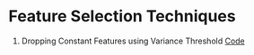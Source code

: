 # Feature Selection Techniques 
1. Dropping Constant Features using Variance Threshold [Code](https://github.com/Sahiljosan/Machine-Learning_Practical-Implimentation/blob/main/Feature%20Selection%20Techniques/1.%20Feature%20Selection-Dropping%20Constant%20features.ipynb)
